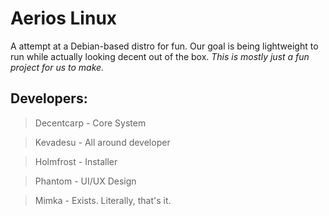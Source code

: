 # Aerios Linux

A attempt at a Debian-based distro for fun. Our goal is being lightweight to run while actually looking decent out of the box.
*This is mostly just a fun project for us to make.*

## Developers:

> Decentcarp - Core System

> Kevadesu - All around developer

> Holmfrost - Installer

> Phantom - UI/UX Design

> Mimka - Exists. Literally, that's it.
